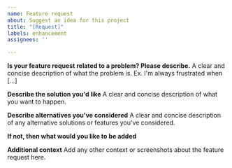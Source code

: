 ```yaml
---
name: Feature request
about: Suggest an idea for this project
title: "[Request]"
labels: enhancement
assignees: ''

---
```


**Is your feature request related to a problem? Please describe.**
A clear and concise description of what the problem is. Ex. I'm always frustrated when [...]

**Describe the solution you'd like**
A clear and concise description of what you want to happen.

**Describe alternatives you've considered**
A clear and concise description of any alternative solutions or features you've considered.

**If not, then what would you like to be added**

**Additional context**
Add any other context or screenshots about the feature request here.
